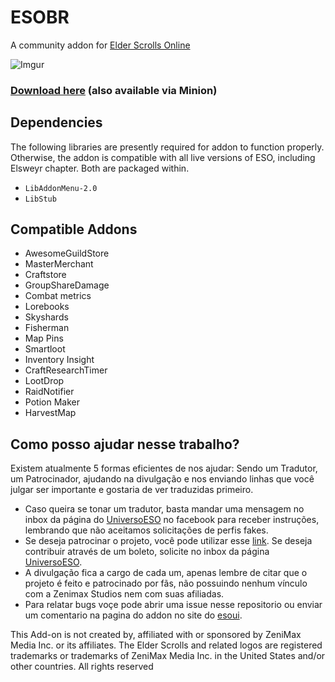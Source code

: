 # ESOBR
A community addon for [Elder Scrolls Online](https://www.elderscrollsonline.com)

![Imgur](https://i.imgur.com/9wkTtcK.png)

### [Download here](https://www.esoui.com/downloads/info2256) (also available via Minion)

## Dependencies
The following libraries are presently required for addon to function properly. Otherwise, the addon is compatible with all live versions of ESO, including Elsweyr chapter. Both are packaged within.
- `LibAddonMenu-2.0`
- `LibStub`

## Compatible Addons
- AwesomeGuildStore
- MasterMerchant
- Craftstore
- GroupShareDamage
- Combat metrics
- Lorebooks
- Skyshards
- Fisherman
- Map Pins
- Smartloot
- Inventory Insight
- CraftResearchTimer
- LootDrop
- RaidNotifier
- Potion Maker
- HarvestMap

## Como posso ajudar nesse trabalho?
Existem atualmente 5 formas eficientes de nos ajudar: Sendo um Tradutor, um Patrocinador, ajudando na divulgação e nos enviando linhas que você julgar ser importante e gostaria de ver traduzidas primeiro.

- Caso queira se tonar um tradutor, basta mandar uma mensagem no inbox da página do [UniversoESO](https://www.facebook.com/universoeso/) no facebook para receber instruções, lembrando que não aceitamos solicitações de perfis fakes.
- Se deseja patrocinar o projeto, você pode utilizar esse [link](https://www.paypal.com/br/cgi-bin/webscr?cmd=_flow&SESSION=9RZoTG--lMMEN3kwY4wGYGYIMgyf1CmxPCVhM9TzmdhhJz4zn24qJPCk4wy&dispatch=5885d80a13c0db1f8e263663d3faee8db8175432b4df92754f4b4adb5a123d61&rapidsState=Donation__DonationFlow___StateDonationLogin&rapidsStateSignature=f011a69d5470d92ea9f3cd5eae3ae0893ab26c62). Se deseja contribuir através de um boleto, solicite no inbox da página [UniversoESO](https://www.facebook.com/universoeso/).
- A divulgação fica a cargo de cada um, apenas lembre de citar que o projeto é feito e patrocinado por fãs, não possuindo nenhum vínculo com a Zenimax Studios nem com suas afiliadas.
- Para relatar bugs voçe pode abrir uma issue nesse repositorio ou enviar um comentario na pagina do addon no site do [esoui](https://www.esoui.com/downloads/info2256#comments).

This Add-on is not created by, affiliated with or sponsored by ZeniMax Media Inc. or its affiliates. 
The Elder Scrolls and related logos are registered trademarks or trademarks of ZeniMax Media Inc. in the United States and/or other countries. 
All rights reserved